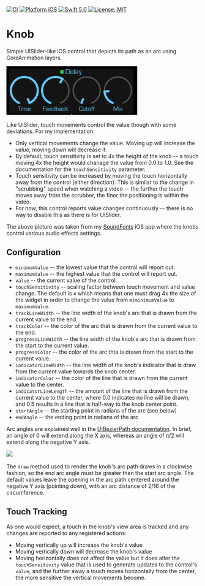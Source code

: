 [![CI](https://github.com/bradhowes/Knob/workflows/CI/badge.svg)](https://github.com/bradhowes/Knob)
[![Platform iOS](https://img.shields.io/badge/platform-iOS-blue.svg?style=flat)](https://apple.com)
[![Swift 5.0](https://img.shields.io/badge/Swift-5.0-orange.svg?style=flat)](https://swift.org)
[![License: MIT](https://img.shields.io/badge/License-MIT-yellow.svg)](https://opensource.org/licenses/MIT)

# Knob

Simple UISlider-like iOS control that depicts its path as an arc using CoreAnimation layers.

![](example.png)

Like UISlider, touch movements control the value though with some deviations. For my implementation:

* Only vertical movements change the value. Moving up will increase the value, moving down will decrease it.
* By default, touch sensitivity is set to 4x the height of the knob -- a touch moving 4x the height would
  chanage the value from 0.0 to 1.0. See the documentation for the `touchSensitivity` parameter.
* Touch sensitivity can be increased by moving the touch horizontally away from the control (either direction).
  This is similar to the change in "scrubbing" speed when watching a video -- the further the touch moves away
  from the scrubber, the finer the positioning is within the video.
* For now, this control reports value changes continuously -- there is no way to disable this as there is for
  UISlider.

The above picture was taken from my [SoundFonts](https://github.com/bradhowes/SoundFonts) iOS app where the
knobs control various audio effects settings.

## Configuration

* `minimumValue` -- the lowest value that the control will report out.
* `maximumValue` -- the highest value that the control will report out.
* `value` -- the current value of the control.
* `touchSensitivity` -- scaling factor between touch movement and value change. The default is `4` which means that one must drag 4x the size of the widget in order to change the value from
   `miminimumValue` to `maximumValue`.
* `trackLineWidth` -- the line width of the knob's arc that is drawn from the current value to the end.
* `trackColor` -- the color of the arc that is drawn from the current value to the end.
* `progressLineWidth` -- the line width of the knob's arc that is drawn from the start to the current value.
* `progressColor` -- the color of the arc thta is drawn from the start to the current value.
* `indicatorLineWidth` -- the line width of the knob's indicator that is draw from the current value towards the knob center.
* `indicatorColor` -- the color of the line that is drawn from the current value to the center.
* `indicatorLineLength` -- the amount of the line that is drawn from the current value to the center, where 0.0 indicates no line will be drawn, and 0.5 results in a line that is half-way to the knob center point.
* `startAngle` -- the starting point in radians of the arc (see below)
* `endAngle` -- the ending point in radians of the arc

Arc angles are explained well in the  [UIBezierPath documentation](https://developer.apple.com/documentation/uikit/uibezierpath/1624358-init). In brief, an angle of 0 will extend along the X axis, whereas an
angle of π/2 will extend along the negative Y axis.

![](https://docs-assets.developer.apple.com/published/741002b545/radians_circle_4de280d3-557c-4d69-8f12-efed200dbbd3.jpg)

The `draw` method used to render the knob's arc path draws in a clockwise fashion, so the end arc angle must be greater than the start arc angle. The default values leave the opening in the arc path centered
around the negative Y axis (pointing down), with an arc distance of 2/16 of the circumference.

## Touch Tracking

As one would expect, a touch in the knob's view area is tracked and any changes are reported to any registered actions:

* Moving vertically up will increase the knob's value
* Moving vertically down will decrease the knob's value
* Moving horizontally does not affect the value but it does alter the `touchSensitivity` value that is used to generate updates to the control's `value`, and the further away a touch moves horizontally from the center, the more sensitive the vertical movements become.
